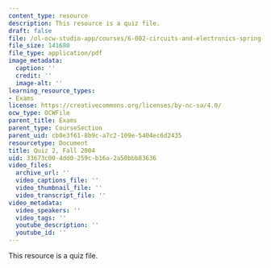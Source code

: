 ```yaml
---
content_type: resource
description: This resource is a quiz file.
draft: false
file: /ol-ocw-studio-app/courses/6-002-circuits-and-electronics-spring-2007/33673c004dd0259cb16a2a50bbb83636_quiz2_f04.pdf
file_size: 141680
file_type: application/pdf
image_metadata:
  caption: ''
  credit: ''
  image-alt: ''
learning_resource_types:
- Exams
license: https://creativecommons.org/licenses/by-nc-sa/4.0/
ocw_type: OCWFile
parent_title: Exams
parent_type: CourseSection
parent_uid: cb0e3f61-8b9c-a7c2-109e-5404ec6d2435
resourcetype: Document
title: Quiz 2, Fall 2004
uid: 33673c00-4dd0-259c-b16a-2a50bbb83636
video_files:
  archive_url: ''
  video_captions_file: ''
  video_thumbnail_file: ''
  video_transcript_file: ''
video_metadata:
  video_speakers: ''
  video_tags: ''
  youtube_description: ''
  youtube_id: ''
---
```

This resource is a quiz file.